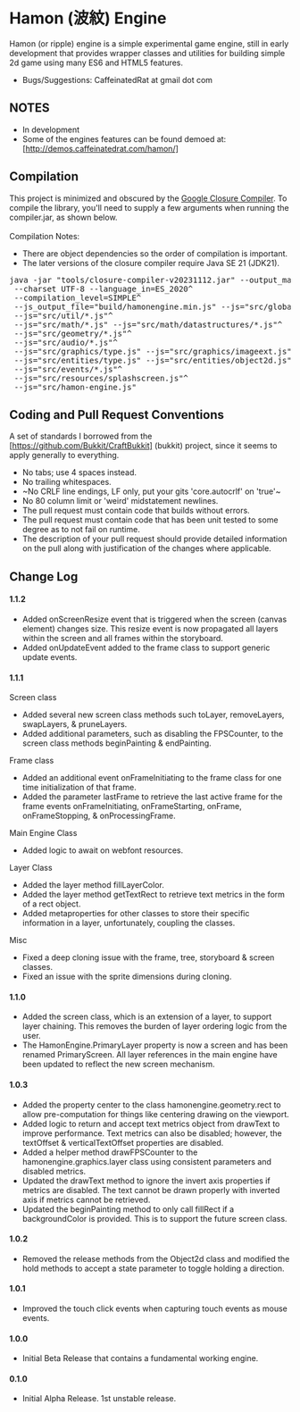 Hamon (波紋) Engine 
===========

Hamon (or ripple) engine is a simple experimental game engine, still in early development that provides wrapper classes and utilities for building simple 2d game using many ES6 and HTML5 features.

* Bugs/Suggestions: CaffeinatedRat at gmail dot com

NOTES
-----------

* In development
* Some of the engines features can be found demoed at: [http://demos.caffeinatedrat.com/hamon/]

Compilation
-----------

This project is minimized and obscured by the [Google Closure Compiler](https://developers.google.com/closure/compiler/).  To compile the library, you'll need to supply a few arguments when running the compiler.jar, as shown below.
\
\
Compilation Notes:
* There are object dependencies so the order of compilation is important.
* The later versions of the closure compiler require Java SE 21 (JDK21).

<pre>
java -jar "tools/closure-compiler-v20231112.jar" --output_manifest "build/manifest.MF"^
 --charset UTF-8 --language_in=ES_2020^
 --compilation_level=SIMPLE^
 --js_output_file="build/hamonengine.min.js" --js="src/global.js"^
 --js="src/util/*.js"^
 --js="src/math/*.js" --js="src/math/datastructures/*.js"^
 --js="src/geometry/*.js"^
 --js="src/audio/*.js"^
 --js="src/graphics/type.js" --js="src/graphics/imageext.js" --js="src/graphics/layer.js" --js="src/graphics/sprite.js" --js="src/graphics/animsprite.js" --js="src/graphics/spritesheet.js"^
 --js="src/entities/type.js" --js="src/entities/object2d.js" --js="src/entities/spriteObject.js" --js="src/entities/shapeObject.js" --js="src/entities/cell.js"^
 --js="src/events/*.js"^
 --js="src/resources/splashscreen.js"^
 --js="src/hamon-engine.js"
</pre>
 

Coding and Pull Request Conventions
-----------

A set of standards I borrowed from the [https://github.com/Bukkit/CraftBukkit] (bukkit) project, since it seems to apply generally to everything.

* No tabs; use 4 spaces instead.
* No trailing whitespaces.
* ~No CRLF line endings, LF only, put your gits 'core.autocrlf' on 'true'~
* No 80 column limit or 'weird' midstatement newlines.
* The pull request must contain code that builds without errors.
* The pull request must contain code that has been unit tested to some degree as to not fail on runtime.
* The description of your pull request should provide detailed information on the pull along with justification of the changes where applicable.

Change Log
-----------

#### 1.1.2
* Added onScreenResize event that is triggered when the screen (canvas element) changes size. This resize event is now propagated all layers within the screen and all frames within the storyboard.
* Added onUpdateEvent added to the frame class to support generic update events.

#### 1.1.1
Screen class
* Added several new screen class methods such toLayer, removeLayers, swapLayers, & pruneLayers.
* Added additional parameters, such as disabling the FPSCounter, to the screen class methods beginPainting & endPainting.

Frame class
* Added an additional event onFrameInitiating to the frame class for one time initialization of that frame.
* Added the parameter lastFrame to retrieve the last active frame for the frame events onFrameInitiating, onFrameStarting, onFrame, onFrameStopping, & onProcessingFrame.

Main Engine Class
* Added logic to await on webfont resources.

Layer Class
* Added the layer method fillLayerColor.
* Added the layer method getTextRect to retrieve text metrics in the form of a rect object.
* Added metaproperties for other classes to store their specific information in a layer, unfortunately, coupling the classes.

Misc
* Fixed a deep cloning issue with the frame, tree, storyboard & screen classes.
* Fixed an issue with the sprite dimensions during cloning.

#### 1.1.0
* Added the screen class, which is an extension of a layer, to support layer chaining.  This removes the burden of layer ordering logic from the user.
* The HamonEngine.PrimaryLayer property is now a screen and has been renamed PrimaryScreen.  All layer references in the main engine have been updated to reflect the new screen mechanism.

#### 1.0.3
* Added the property center to the class hamonengine.geometry.rect to allow pre-computation for things like centering drawing on the viewport.
* Added logic to return and accept text metrics object from drawText to improve performance.  Text metrics can also be disabled; however, the textOffset & verticalTextOffset properties are disabled.
* Added a helper method drawFPSCounter to the hamonengine.graphics.layer class using consistent parameters and disabled metrics.
* Updated the drawText method to ignore the invert axis properties if metrics are disabled.  The text cannot be drawn properly with inverted axis if metrics cannot be retrieved.
* Updated the beginPainting method to only call fillRect if a backgroundColor is provided.  This is to support the future screen class.

#### 1.0.2
* Removed the release methods from the Object2d class and modified the hold methods to accept a state parameter to toggle holding a direction.

#### 1.0.1
* Improved the touch click events when capturing touch events as mouse events.

#### 1.0.0
* Initial Beta Release that contains a fundamental working engine.

#### 0.1.0
* Initial Alpha Release.  1st unstable release.

